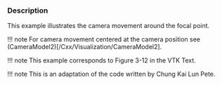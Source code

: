 ### Description
This example illustrates the camera movement around the focal point.

!!! note
    For camera movement centered at the camera position see (CameraModel2)[/Cxx/Visualization/CameraModel2].

!!! note
    This example corresponds  to Figure 3-12 in the VTK Text.

!!! note
    This is an adaptation of the code written by Chung Kai Lun Pete.
